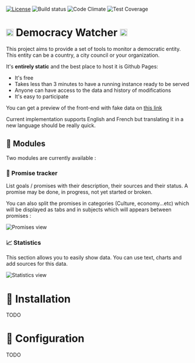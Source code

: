 [![License](http://img.shields.io/badge/license-MIT-brightgreen.svg?style=flat-square)](http://opensource.org/licenses/MIT)
![Build status](https://travis-ci.org/Betree/democracy-watcher.svg?branch=master)
![Code Climate](https://codeclimate.com/github/Betree/democracy-watcher/badges/gpa.svg)
![Test Coverage](https://codeclimate.com/github/Betree/democracy-watcher/badges/coverage.svg)


# _<img src="https://lut.im/2ymhrfgHyc/mgumn3k1gpn4dg5X.svg" height="20px">_ Democracy Watcher <img src="https://lut.im/2ymhrfgHyc/mgumn3k1gpn4dg5X.svg" height="20px">

This project aims to provide a set of tools to monitor a democratic entity.
This entity can be a country, a city council or your organization.

It's **entirely static** and the best place to host it is Github Pages:
  - It's free
  - Takes less than 3 minutes to have a running instance ready to be served
  - Anyone can have access to the data and history of modifications
  - It's easy to participate

You can get a preview of the front-end with fake data on
[this link](https://democracy-watcher.herokuapp.com/)

Current implementation supports English and French but translating it
in a new language should be really quick.


## :rocket: Modules

Two modules are currently available :

### :newspaper: Promise tracker

List goals / promises with their description, their sources and their status. A
promise may be done, in progress, not yet started or broken.

You can also split the promises in categories (Culture, economy...etc)
which will be displayed as tabs and in subjects which will appears 
between promises :

![Promises view](https://lut.im/gT6h2jW7TK/UY4NqBNBeoe9LTMX.png)

### :chart_with_upwards_trend: Statistics

This section allows you to easily show data. You can use text, charts
and add sources for this data.

![Statistics view](https://lut.im/4mE0mbadXa/iR0SubRJvHxWJFqD.png)


# :floppy_disk: Installation

TODO

# :wrench: Configuration

TODO
